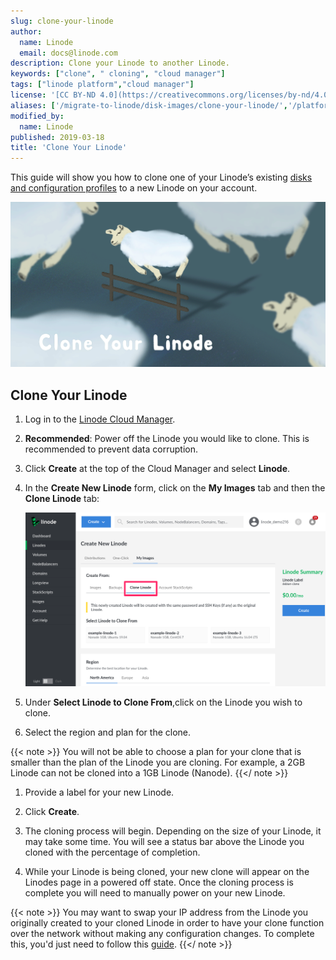 ```yaml
---
slug: clone-your-linode
author:
  name: Linode
  email: docs@linode.com
description: Clone your Linode to another Linode.
keywords: ["clone", " cloning", "cloud manager"]
tags: ["linode platform","cloud manager"]
license: '[CC BY-ND 4.0](https://creativecommons.org/licenses/by-nd/4.0)'
aliases: ['/migrate-to-linode/disk-images/clone-your-linode/','/platform/disk-images/clone-your-linode/','/platform/disk-images/clone-your-linode-classic-manager/']
modified_by:
  name: Linode
published: 2019-03-18
title: 'Clone Your Linode'
---
```


This guide will show you how to clone one of your Linode’s existing [disks and configuration profiles](/docs/platform/disk-images/disk-images-and-configuration-profiles/) to a new Linode on your account.

![Clone Your Linode](clone-your-linode.png "Clone Your Linode")

## Clone Your Linode

1. Log in to the [Linode Cloud Manager](https://cloud.linode.com).

1. **Recommended**: Power off the Linode you would like to clone. This is recommended to prevent data corruption.

1. Click **Create** at the top of the Cloud Manager and select **Linode**.

1. In the **Create New Linode** form, click on the **My Images** tab and then the **Clone Linode** tab:

    ![Select the 'Clone Linode' tab to clone an existing Linode.](clone-linode-menu.png)

1. Under **Select Linode to Clone From**,click on the Linode you wish to clone.

1. Select the region and plan for the clone.

  {{< note >}}
You will not be able to choose a plan for your clone that is smaller than the plan of the Linode you are cloning. For example, a 2GB Linode can not be cloned into a 1GB Linode (Nanode).
{{</ note >}}

1. Provide a label for your new Linode.

1. Click **Create**.

1. The cloning process will begin. Depending on the size of your Linode, it may take some time. You will see a status bar above the Linode you cloned with the percentage of completion.

1. While your Linode is being cloned, your new clone will appear on the Linodes page in a powered off state. Once the cloning process is complete you will need to manually power on your new Linode.

  {{< note >}}
You may want to swap your IP address from the Linode you originally created to your cloned Linode in order to have your clone function over the network without making any configuration changes. To complete this, you'd just need to follow this [guide](/docs/platform/manager/remote-access/#swapping-ip-addresses).
{{</ note >}}